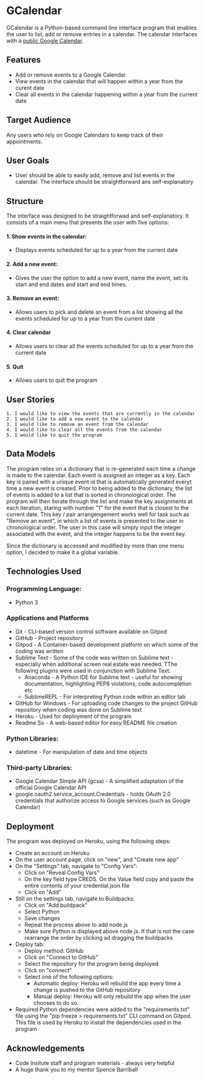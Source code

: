
# GCalendar

GCalendar is a Python-based command line interface program that enables the user to list, add or remove entries in a calendar. The calendar interfaces with a [public Google Calendar](https://calendar.google.com/calendar/u/0/embed?src=13mu09pc1s201mq40c0e51uics@group.calendar.google.com&ctz=Europe/Dublin).


## Features

- Add or remove events to a Google Calendar
- View events in the calendar that will happen within a year from the curent date
- Clear all events in the calendar happening within a year from the current date


  
## Target Audience

Any users who rely on Google Calendars to keep track of their appointments.


  
## User Goals
- User should be able to easily add, remove and list events in the calendar. The interface should be straightforward ans self-explanatory

## Structure
The interface was designed to be straightforwad and self-explanatory. It consists of a main menu that presents the user with five options:
#### 1. Show events in the calendar:
 - Displays events scheduled for up to a year from the current date
#### 2. Add a new event:
 - Gives the user the option to add a new event, name the event, set its start and end dates and start and end times.
#### 3. Remove an event:
 - Allows users to pick and delete an event from a list showing all the events scheduled for up to a year from the current date
#### 4. Clear calendar
 - Allows users to clear all the events scheduled for up to a year from the current date
#### 5. Quit
- Allows users to quit the program

## User Stories
    1. I would like to view the events that are currently in the calendar
    2. I would like to add a new event to the calendar
    3. I would like to remove an event from the calendar
    4. I would like to clear all the events from the calendar
    5. I would like to quit the program

## Data Models

The program relies on a dictionary that is re-generated each time a change is made to the calendar. Each event is assigned an integer as a key. Each key is paired with a unique event id that is automatically generated everyt time a new event is created. Prior to being added to the dictionary, the list of events is added to a list that is sorted in chronological order. The program will then iterate through the list and make the key assignments at each iteration, staring with number "1" for the event that is closest to the current date. This key / pair arrangengement works well for task such as "Remove an event", in which a list of events is presented to the user in chronological order. The user in this case will simply input the integer associated with the event, and the integer happens to be the event key.

Since the dictionary is accessed and modified by more than one menu option, I decided to make it a global variable.

## Technologies Used

### Programming Language:
 - Python 3
### Applications and Platforms
 - Git - CLI-based version control software available on Gitpod
 - GitHub - Project repository
 - Gitpod - A Container-based development platform on which some of the coding was written
 - Sublime Text - Some of the code was written on Sublime text - especially when additional screen real estate was needed. TThe following plugins were used in conjunction with Sublime Text:
   - Anaconda - A Python IDE for Sublime text - useful for showing documentation, highlighting PEP8 violations, code autocompletion etc
   - SublimeREPL - For interpreting Python code within an editor tab
 - GitHub for Windows - For uploading code changes to the project GitHub repository when coding was done on Sublime text
 - Heroku - Used for deployment of the program
 - Readme.So - A web-based editor for easy README file creation

 ### Python Libraries:
 - datetime - For manipulation of date and time objects

 ### Third-party Libraries:
 - Google Calendar Simple API (gcsa) - A simplified adaptation of the official Google Calendar API
 - google.oauth2.service_account.Credentials - holds OAuth 2.0 credentials that authorize access to Google services (such as Google Calendar)


## Deployment
The program was deployed on Heroku, using the following steps:
- Create an account on Heroku
- On the user account page, click on "new", and "Create new app"
- On the "Settings" tab, navigate to "Config Vars":
  - Click on "Reveal Config Vars"
  - On the key field type CREDS. On the Value field copy and paste the entire contents of your credential.json file
  - Click on "Add"
- Still on the settings tab, navigate to Buildpacks:
  - Click on "Add buildpack"
  - Select Python
  - Save changes
  - Repeat the process above to add node.js
  - Make sure Python is displayed above node.js. If that is not the case rearrange the order by clicking ad dragging the buildpacks
- Deploy tab:
  - Deploy method: GitHub
  - Click on "Connect to GitHub"
  - Select the repository for the program being deployed
  - Click on "connect"
  - Select one of the following options:
    - Automatic deploy: Heroku will rebuild the app every time a change is pushed to the GitHub repository
    - Manual deploy: Heroku will only rebuild the app when the user chooses to do so.
- Required Python dependencies were added to the "requirements.txt" file using the "pip freeze > requirements.txt" CLI command on Gitpod. This file is used by Heroku to install the dependencies used in the program

## Acknowledgements
- Code Insitute staff and program materials - always very helpful
- A huge thank you to my mentor Spence Barriball
 